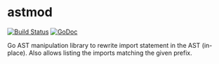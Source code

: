 astmod
======

[![Build Status](https://travis-ci.org/dmitris/prewrite.svg?branch=master)](https://travis-ci.org/dmitris/prewrite)
[![GoDoc](https://godoc.org/github.com/dmitris/prewrite/astmod?status.svg)](https://godoc.org/github.com/dmitris/prewrite/astmod)

Go AST manipulation library to rewrite import statement in the AST (in-place).
Also allows listing the imports matching the given prefix.

